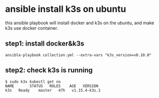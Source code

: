 # ansible install k3s on ubuntu

this ansible playbook will install docker and k3s on the ubuntu, and make k3s use docker container.

## step1: install docker&k3s
```
ansible-playbook collection.yml --extra-vars "k3s_version=v0.10.0"
```

## step2: check k3s is running
```
$ sudo k3s kubectl get no
NAME       STATUS   ROLES    AGE   VERSION
k3s   Ready    master   47h   v1.15.4-k3s.1
```